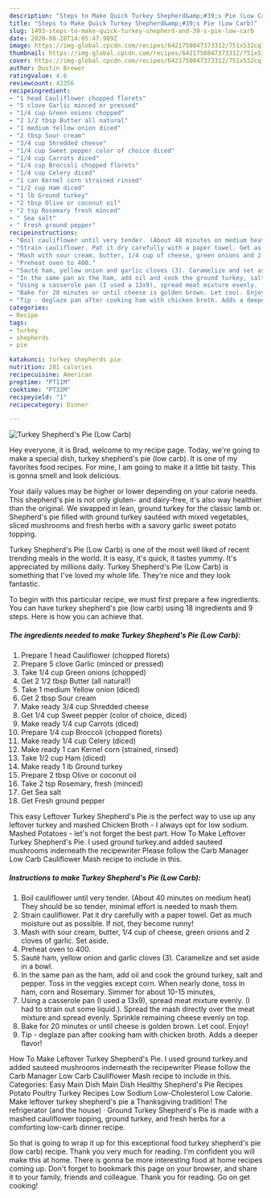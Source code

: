 ```yaml
---
description: "Steps to Make Quick Turkey Shepherd&amp;#39;s Pie (Low Carb)"
title: "Steps to Make Quick Turkey Shepherd&amp;#39;s Pie (Low Carb)"
slug: 1493-steps-to-make-quick-turkey-shepherd-and-39-s-pie-low-carb
date: 2020-08-28T14:05:47.989Z
image: https://img-global.cpcdn.com/recipes/6421750847373312/751x532cq70/turkey-shepherds-pie-low-carb-recipe-main-photo.jpg
thumbnail: https://img-global.cpcdn.com/recipes/6421750847373312/751x532cq70/turkey-shepherds-pie-low-carb-recipe-main-photo.jpg
cover: https://img-global.cpcdn.com/recipes/6421750847373312/751x532cq70/turkey-shepherds-pie-low-carb-recipe-main-photo.jpg
author: Dustin Brewer
ratingvalue: 4.6
reviewcount: 42356
recipeingredient:
- "1 head Cauliflower chopped florets"
- "5 clove Garlic minced or pressed"
- "1/4 cup Green onions chopped"
- "2 1/2 tbsp Butter all natural"
- "1 medium Yellow onion diced"
- "2 tbsp Sour cream"
- "3/4 cup Shredded cheese"
- "1/4 cup Sweet pepper color of choice diced"
- "1/4 cup Carrots diced"
- "1/4 cup Broccoli chopped florets"
- "1/4 cup Celery diced"
- "1 can Kernel corn strained rinsed"
- "1/2 cup Ham diced"
- "1 lb Ground turkey"
- "2 tbsp Olive or coconut oil"
- "2 tsp Rosemary fresh minced"
- " Sea salt"
- " Fresh ground pepper"
recipeinstructions:
- "Boil cauliflower until very tender. (About 40 minutes on medium heat) They should be so tender, minimal effort is needed to mash them."
- "Strain cauliflower. Pat it dry carefully with a paper towel. Get as much moisture out as possible. If not, they become runny!"
- "Mash with sour cream, butter, 1/4 cup of cheese, green onions and 2 cloves of garlic. Set aside."
- "Preheat oven to 400."
- "Sauté ham, yellow onion and garlic cloves (3). Caramelize and set aside in a bowl."
- "In the same pan as the ham, add oil and cook the ground turkey, salt and pepper. Toss in the veggies except corn. When nearly done, toss in ham, corn and Rosemary. Simmer for about 10-15 minutes,"
- "Using a casserole pan (I used a 13x9), spread meat mixture evenly. (I had to strain out some liquid.). Spread the mash directly over the meat mixture and spread evenly. Sprinkle remaining cheese evenly on top."
- "Bake for 20 minutes or until cheese is golden brown. Let cool. Enjoy!"
- "Tip - deglaze pan after cooking ham with chicken broth. Adds a deeper flavor!"
categories:
- Recipe
tags:
- turkey
- shepherds
- pie

katakunci: turkey shepherds pie 
nutrition: 281 calories
recipecuisine: American
preptime: "PT11M"
cooktime: "PT32M"
recipeyield: "1"
recipecategory: Dinner

---
```



![Turkey Shepherd&#39;s Pie (Low Carb)](https://img-global.cpcdn.com/recipes/6421750847373312/751x532cq70/turkey-shepherds-pie-low-carb-recipe-main-photo.jpg)

Hey everyone, it is Brad, welcome to my recipe page. Today, we're going to make a special dish, turkey shepherd&#39;s pie (low carb). It is one of my favorites food recipes. For mine, I am going to make it a little bit tasty. This is gonna smell and look delicious.

Your daily values may be higher or lower depending on your calorie needs. This shepherd&#39;s pie is not only gluten- and dairy-free, it&#39;s also way healthier than the original. We swapped in lean, ground turkey for the classic lamb or. Shepherd&#39;s pie filled with ground turkey sautéed with mixed vegetables, sliced mushrooms and fresh herbs with a savory garlic sweet potato topping.

Turkey Shepherd&#39;s Pie (Low Carb) is one of the most well liked of recent trending meals in the world. It is easy, it's quick, it tastes yummy. It's appreciated by millions daily. Turkey Shepherd&#39;s Pie (Low Carb) is something that I've loved my whole life. They're nice and they look fantastic.


To begin with this particular recipe, we must first prepare a few ingredients. You can have turkey shepherd&#39;s pie (low carb) using 18 ingredients and 9 steps. Here is how you can achieve that.

<!--inarticleads1-->

##### The ingredients needed to make Turkey Shepherd&#39;s Pie (Low Carb):

1. Prepare 1 head Cauliflower (chopped florets)
1. Prepare 5 clove Garlic (minced or pressed)
1. Take 1/4 cup Green onions (chopped)
1. Get 2 1/2 tbsp Butter (all natural!)
1. Take 1 medium Yellow onion (diced)
1. Get 2 tbsp Sour cream
1. Make ready 3/4 cup Shredded cheese
1. Get 1/4 cup Sweet pepper (color of choice, diced)
1. Make ready 1/4 cup Carrots (diced)
1. Prepare 1/4 cup Broccoli (chopped florets)
1. Make ready 1/4 cup Celery (diced)
1. Make ready 1 can Kernel corn (strained, rinsed)
1. Take 1/2 cup Ham (diced)
1. Make ready 1 lb Ground turkey
1. Prepare 2 tbsp Olive or coconut oil
1. Take 2 tsp Rosemary, fresh (minced)
1. Get  Sea salt
1. Get  Fresh ground pepper


This easy Leftover Turkey Shepherd&#39;s Pie is the perfect way to use up any leftover turkey and mashed Chicken Broth - I always opt for low sodium. Mashed Potatoes - let&#39;s not forget the best part. How To Make Leftover Turkey Shepherd&#39;s Pie. I used ground turkey.and added sauteed mushrooms inderneath the recipewriter Please follow the Carb Manager Low Carb Cauliflower Mash recipe to include in this. 

<!--inarticleads2-->

##### Instructions to make Turkey Shepherd&#39;s Pie (Low Carb):

1. Boil cauliflower until very tender. (About 40 minutes on medium heat) They should be so tender, minimal effort is needed to mash them.
1. Strain cauliflower. Pat it dry carefully with a paper towel. Get as much moisture out as possible. If not, they become runny!
1. Mash with sour cream, butter, 1/4 cup of cheese, green onions and 2 cloves of garlic. Set aside.
1. Preheat oven to 400.
1. Sauté ham, yellow onion and garlic cloves (3). Caramelize and set aside in a bowl.
1. In the same pan as the ham, add oil and cook the ground turkey, salt and pepper. Toss in the veggies except corn. When nearly done, toss in ham, corn and Rosemary. Simmer for about 10-15 minutes,
1. Using a casserole pan (I used a 13x9), spread meat mixture evenly. (I had to strain out some liquid.). Spread the mash directly over the meat mixture and spread evenly. Sprinkle remaining cheese evenly on top.
1. Bake for 20 minutes or until cheese is golden brown. Let cool. Enjoy!
1. Tip - deglaze pan after cooking ham with chicken broth. Adds a deeper flavor!


How To Make Leftover Turkey Shepherd&#39;s Pie. I used ground turkey.and added sauteed mushrooms inderneath the recipewriter Please follow the Carb Manager Low Carb Cauliflower Mash recipe to include in this. Categories: Easy Main Dish Main Dish Healthy Shepherd&#39;s Pie Recipes Potato Poultry Turkey Recipes Low Sodium Low-Cholesterol Low Calorie. Make leftover turkey shepherd&#39;s pie a Thanksgiving tradition! The refrigerator (and the house) · Ground Turkey Shepherd&#39;s Pie is made with a mashed cauliflower topping, ground turkey, and fresh herbs for a comforting low-carb dinner recipe. 

So that is going to wrap it up for this exceptional food turkey shepherd&#39;s pie (low carb) recipe. Thank you very much for reading. I'm confident you will make this at home. There is gonna be more interesting food at home recipes coming up. Don't forget to bookmark this page on your browser, and share it to your family, friends and colleague. Thank you for reading. Go on get cooking!
